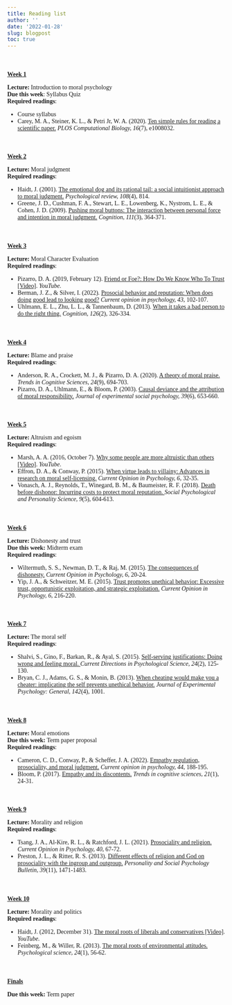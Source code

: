```yaml
---
title: Reading list
author: ''
date: '2022-01-28'
slug: blogpost
toc: true
---
```



<script src="https://kit.fontawesome.com/7a8f291e87.js" crossorigin="anonymous"></script>

<style>

@import url('https://fonts.googleapis.com/css2?family=Crimson+Text&display=swap');

body {
  font-family: 'Crimson Text', serif;
}
h1{font-family: 'Crimson Text', serif;}
h2{font-family: 'Crimson Text', serif;}

h2 {
    font-size: 14px;
    text-decoration: underline;
    font-family: "Times New Roman", Times, serif;
}

.fa-globe {
    color: #61a0ff;
}


.fa-globe:hover {
    color: #e6f0ff;
}

.fa-download {
    color: #b68fff;
}

.fa-download:hover {
    color: #e6f0ff;
}

.fa-video {
    color: #61a0ff;
}

.fa-video:hover {
    color: #e6f0ff;
}

.fa-desktop {
    color: #6b6b6b;
}

.fa-desktop:hover {
    color: #ededed;
}

.fa-apple {
    color: #A3AAAE;
}

.fa-apple:hover {
    color: #dfe1e2;
}

.fa-spotify {
    color: #1DB954;
}

.fa-spotify:hover {
    color: #a2f1be;
}

</style>

<style>
div.highlight-gray {background-color:#ffffff;  padding-right: 100px}
</style>

<br>

## Week 1 

**Lecture:** Introduction to moral psychology [<i class="fas fa-desktop"></i>](/2022-01-28-blogpost/lectures/moral_psychology_w1.html)<br>
**Due this week**: Syllabus Quiz<br>
**Required readings**: <br>
* Course syllabus [<i class="fas fa-globe"></i>](/syllabus/) [<i class="fas fa-download"></i>](/pdf/SPRING2022_Moral_Psychology_Syllabus.pdf)
* Carey, M. A., Steiner, K. L., & Petri Jr, W. A. (2020). <u>Ten simple rules for reading a scientific 
paper.</u> *PLOS Computational Biology, 16*(7), e1008032. [<i class="fas fa-download"></i>](/pdf/Carey_2020.pdf)

<br>

## Week 2

**Lecture:** Moral judgment [<i class="fas fa-desktop"></i>](lectures/1a_introduction.html)<br>
**Required readings**: <br>
* Haidt, J. (2001). <u>The emotional dog and its rational tail: a social intuitionist approach to moral 
judgment.</u> *Psychological review, 108*(4), 814. [<i class="fas fa-download"></i>](/pdf/Haidt_2001.pdf)
* Greene, J. D., Cushman, F. A., Stewart, L. E., Lowenberg, K., Nystrom, L. E., & Cohen, J. D. 
(2009). <u>Pushing moral buttons: The interaction between personal force and intention in 
moral judgment.</u> *Cognition, 111*(3), 364-371. [<i class="fas fa-download"></i>](/pdf/Greene_2009.pdf)

<br>

## Week 3
**Lecture:** Moral Character Evaluation [<i class="fas fa-desktop"></i>](lectures/1a_introduction.html)<br>
**Required readings**: <br>
* Pizarro, D. A. (2019, February 12). <u>Friend or Foe?: How Do We Know Who To Trust [Video]</u>. 
*YouTube.* [<i class="fas fa-video"></i>](https://www.youtube.com/watch?v=LOB4eCzoOJ8)
* Berman, J. Z., & Silver, I. (2022). <u>Prosocial behavior and reputation: When does doing good 
lead to looking good?</u> *Current opinion in psychology, 43*, 102-107. [<i class="fas fa-download"></i>](/pdf/Berman_2022.pdf)
* Uhlmann, E. L., Zhu, L. L., & Tannenbaum, D. (2013). <u>When it takes a bad person to do the 
right thing.</u> *Cognition, 126*(2), 326-334. [<i class="fas fa-download"></i>](/pdf/Uhlmann_2013.pdf) 

<br>

## Week 4 
**Lecture:** Blame and praise [<i class="fas fa-desktop"></i>](lectures/1a_introduction.html)<br>
**Required readings**: <br>
* Anderson, R. A., Crockett, M. J., & Pizarro, D. A. (2020). <u>A theory of moral praise.</u> *Trends in Cognitive Sciences, 24*(9), 694-703.
 [<i class="fas fa-download"></i>](/pdf/Anderson_2020.pdf)
* Pizarro, D. A., Uhlmann, E., & Bloom, P. (2003). <u>Causal deviance and the attribution of moral 
responsibility.</u> *Journal of experimental social psychology, 39*(6), 653-660.[<i class="fas fa-download"></i>](/pdf/Pizarro_2003.pdf) 

<br>

## Week 5 

**Lecture:** Altruism and egoism [<i class="fas fa-desktop"></i>](lectures/1a_introduction.html)<br>
**Required readings**: <br>
* Marsh, A. A. (2016, October 7). <u>Why some people are more altruistic than others [Video]</u>. 
*YouTube*. [<i class="fas fa-video"></i>](https://www.youtube.com/watch?v=uq-6T6TAu74)
* Effron, D. A., & Conway, P. (2015). <u>When virtue leads to villainy: Advances in research on 
moral self-licensing.</u> *Current Opinion in Psychology, 6*, 32-35. [<i class="fas fa-download"></i>](/pdf/Effron_2015.pdf)
* Vonasch, A. J., Reynolds, T., Winegard, B. M., & Baumeister, R. F. (2018). <u> Death before 
dishonor: Incurring costs to protect moral reputation. </u> *Social Psychological and Personality Science, 9*(5), 604-613. [<i class="fas fa-download"></i>](/pdf/Vonasch_2018.pdf)

<br>

## Week 6

**Lecture:** Dishonesty and trust [<i class="fas fa-desktop"></i>](lectures/1a_introduction.html)<br>
**Due this week:** Midterm exam <br>
**Required readings**: <br>
* Wiltermuth, S. S., Newman, D. T., & Raj, M. (2015). <u>The consequences of dishonesty.</u> *Current Opinion in Psychology, 6*, 20-24. [<i class="fas fa-download"></i>](/pdf/Wiltermuth_2015.pdf)
* Yip, J. A., & Schweitzer, M. E. (2015). <u>Trust promotes unethical behavior: Excessive trust, 
opportunistic exploitation, and strategic exploitation.</u> *Current Opinion in Psychology, 6,* 
216-220. [<i class="fas fa-download"></i>](/pdf/Yip_2015.pdf) 

<br>

## Week 7
**Lecture:** The moral self [<i class="fas fa-desktop"></i>](lectures/1a_introduction.html)<br>
**Required readings**: <br>
* Shalvi, S., Gino, F., Barkan, R., & Ayal, S. (2015). <u> Self-serving justifications: Doing wrong and 
feeling moral. </u> *Current Directions in Psychological Science, 24*(2), 125-130. [<i class="fas fa-download"></i>](/pdf/Shalvi_2015.pdf)
* Bryan, C. J., Adams, G. S., & Monin, B. (2013). <u>When cheating would make you a cheater: 
implicating the self prevents unethical behavior.</u> *Journal of Experimental Psychology: 
General, 142*(4), 1001. [<i class="fas fa-download"></i>](/pdf/Bryan_2013.pdf) <br>

<br>

## Week 8
**Lecture:** Moral emotions [<i class="fas fa-desktop"></i>](lectures/1a_introduction.html)<br>
**Due this week:** Term paper proposal <br>
**Required readings**: <br>
* Cameron, C. D., Conway, P., & Scheffer, J. A. (2022). <u>Empathy regulation, prosociality, and 
moral judgment.</u> *Current opinion in psychology, 44,* 188-195. [<i class="fas fa-download"></i>](/pdf/Cameron_2022.pdf)
*  Bloom, P. (2017). <u>Empathy and its discontents.</u> *Trends in cognitive sciences, 21*(1), 24-31.
 [<i class="fas fa-download"></i>](/pdf/Bloom_2017.pdf) 

<br>

## Week 9
**Lecture:** Morality and religion [<i class="fas fa-desktop"></i>](lectures/1a_introduction.html)<br>
**Required readings**: <br>
* Tsang, J. A., Al-Kire, R. L., & Ratchford, J. L. (2021). <u>Prosociality and religion.</u> *Current 
Opinion in Psychology, 40*, 67-72. [<i class="fas fa-download"></i>](/pdf/Tsang_2021.pdf)
* Preston, J. L., & Ritter, R. S. (2013). <u>Different effects of religion and God on prosociality with 
the ingroup and outgroup.</u> *Personality and Social Psychology Bulletin, 39*(11), 1471-1483. [<i class="fas fa-download"></i>](/pdf/Preston_2013.pdf) 

<br>

## Week 10
**Lecture:** Morality and politics [<i class="fas fa-desktop"></i>](lectures/1a_introduction.html)<br>
**Required readings**: <br>
* Haidt, J. (2012, December 31). <u>The moral roots of liberals and conservatives [Video]</u>. 
*YouTube.* [<i class="fas fa-video"></i>]( https://www.youtube.com/watch?v=8SOQduoLgRw)
* Feinberg, M., & Willer, R. (2013). <u>The moral roots of environmental attitudes. </u> *Psychological science, 24*(1), 56-62. [<i class="fas fa-download"></i>](/pdf/Feinberg_2013.pdf) 

<br>

## Finals
**Due this week:** Term paper
